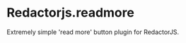 Redactorjs.readmore
===================

Extremely simple 'read more' button plugin for RedactorJS.
